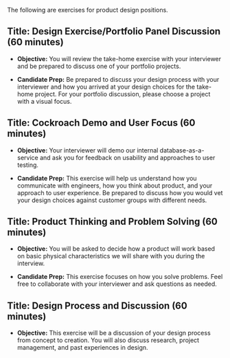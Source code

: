 The following are exercises for product design positions.

## **Title: Design Exercise/Portfolio Panel Discussion (60 minutes)**

- **Objective:** You will review the take-home exercise with your interviewer and be prepared to discuss one of your portfolio projects.

- **Candidate Prep:** Be prepared to discuss your design process with your interviewer and how you arrived at your design choices for the take-home project. For your portfolio discussion, please choose a project with a visual focus.

## **Title: Cockroach Demo and User Focus (60 minutes)**

- **Objective:** Your interviewer will demo our internal database-as-a-service and ask you for feedback on usability and approaches to user testing.

- **Candidate Prep:** This exercise will help us understand how you communicate with engineers, how you think about product, and your approach to user experience. Be prepared to discuss how you would vet your design choices against customer groups with different needs.

## **Title: Product Thinking and Problem Solving (60 minutes)**

- **Objective:** You will be asked to decide how a product will work based on basic physical characteristics we will share with you during the interview.

- **Candidate Prep:** This exercise focuses on how you solve problems. Feel free to collaborate with your interviewer and ask questions as needed.

## **Title: Design Process and Discussion (60 minutes)**

- **Objective:** This exercise will be a discussion of your design process from concept to creation. You will also discuss research, project management, and past experiences in design.
